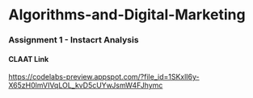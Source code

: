 # Algorithms-and-Digital-Marketing


### Assignment 1 - Instacrt Analysis

#### CLAAT Link
https://codelabs-preview.appspot.com/?file_id=1SKxlI6y-X65zH0lmVIVqLOL_kvD5cUYwJsmW4FJhymc

